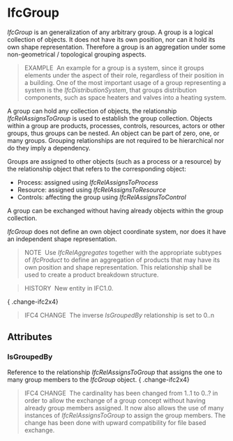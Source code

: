 # IfcGroup

_IfcGroup_ is an generalization of any arbitrary group. A group is a logical collection of objects. It does not have its own position, nor can it hold its own shape representation. Therefore a group is an aggregation under some non-geometrical / topological grouping aspects.

> EXAMPLE&nbsp; An example for a group is a system, since it groups elements under the aspect of their role, regardless of their position in a building. One of the most important usage of a group representing a system is the _IfcDistributionSystem_, that groups distribution components, such as space heaters and valves into a heating system.

A group can hold any collection of objects, the relationship _IfcRelAssignsToGroup_ is used to establish the group collection. Objects within a group are products, processes, controls, resources, actors or other groups, thus groups can be nested. An object can be part of zero, one, or many groups. Grouping relationships are not required to be hierarchical nor do they imply a dependency.

Groups are assigned to other objects (such as a process or a resource) by the relationship object that refers to the corresponding object:

* Process: assigned using _IfcRelAssignsToProcess_
* Resource: assigned using _IfcRelAssignsToResource_
* Controls: affecting the group using _IfcRelAssignsToControl_

A group can be exchanged without having already objects within the group collection.

_IfcGroup_ does not define an own object coordinate system, nor does it have an independent shape representation.

> NOTE&nbsp; Use _IfcRelAggregates_ together with the appropriate subtypes of _IfcProduct_ to define an aggregation of products that may have its own position and shape representation. This relationship shall be used to create a product breakdown structure.

> HISTORY&nbsp; New entity in IFC1.0.

{ .change-ifc2x4}
> IFC4 CHANGE&nbsp; The inverse _IsGroupedBy_ relationship is set to 0..n

## Attributes

### IsGroupedBy
Reference to the relationship _IfcRelAssignsToGroup_ that assigns the one to many group members to the _IfcGroup_ object.
{ .change-ifc2x4}
> IFC4 CHANGE&nbsp; The cardinality has been changed from 1..1 to 0..? in order to allow the exchange of a group concept without having already group members assigned. It now also allows the use of many instances of _IfcRelAssignsToGroup_ to assign the group members. The change has been done with upward compatibility for file based exchange.

